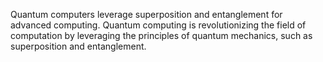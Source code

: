 Quantum computers leverage superposition and entanglement for advanced computing.
Quantum computing is revolutionizing the field of computation by leveraging the principles of quantum mechanics, such as superposition and entanglement.
